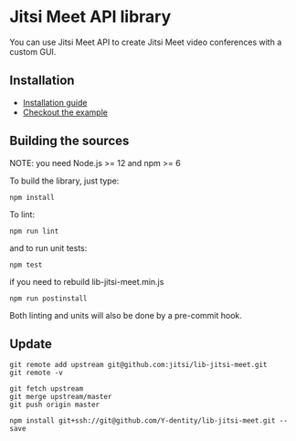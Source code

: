 # Jitsi Meet API library

You can use Jitsi Meet API to create Jitsi Meet video conferences with a custom GUI.

## Installation

- [Installation guide](doc/API.md#installation)
- [Checkout the example](doc/example)

## Building the sources

NOTE: you need Node.js >= 12 and npm >= 6

To build the library, just type:
```
npm install
```
To lint:
```
npm run lint
```
and to run unit tests:
```
npm test
```
if you need to rebuild lib-jitsi-meet.min.js

```
npm run postinstall
```

Both linting and units will also be done by a pre-commit hook.

## Update

```
git remote add upstream git@github.com:jitsi/lib-jitsi-meet.git
git remote -v
```

```
git fetch upstream
git merge upstream/master
git push origin master
```

```
npm install git+ssh://git@github.com/Y-dentity/lib-jitsi-meet.git --save
```
